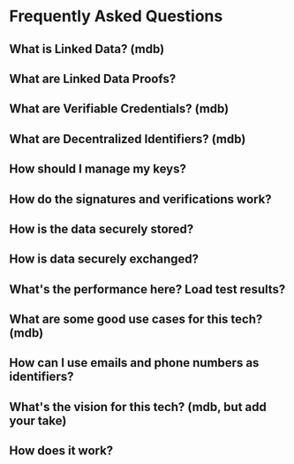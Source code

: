 # Frequently Asked Questions

## What is Linked Data? (mdb)

## What are Linked Data Proofs?

## What are Verifiable Credentials? (mdb)

## What are Decentralized Identifiers? (mdb)

## How should I manage my keys? 

## How do the signatures and verifications work? 

## How is the data securely stored? 

## How is data securely exchanged?

## What's the performance here? Load test results? 

## What are some good use cases for this tech? (mdb)

## How can I use emails and phone numbers as identifiers?

## What's the vision for this tech? (mdb, but add your take)

## How does it work? 
